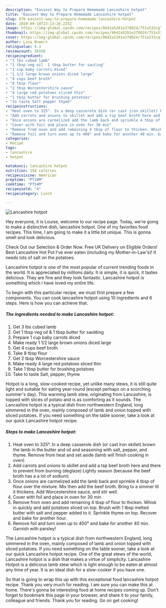 ```yaml
---
description: "Easiest Way to Prepare Homemade Lancashire hotpot"
title: "Easiest Way to Prepare Homemade Lancashire hotpot"
slug: 676-easiest-way-to-prepare-homemade-lancashire-hotpot
date: 2020-09-18T23:13:26.235Z
image: https://img-global.cpcdn.com/recipes/9642a5201e378024/751x532cq70/lancashire-hotpot-recipe-main-photo.jpg
thumbnail: https://img-global.cpcdn.com/recipes/9642a5201e378024/751x532cq70/lancashire-hotpot-recipe-main-photo.jpg
cover: https://img-global.cpcdn.com/recipes/9642a5201e378024/751x532cq70/lancashire-hotpot-recipe-main-photo.jpg
author: Lina Bowers
ratingvalue: 4.3
reviewcount: 36158
recipeingredient:
- "3 lbs cubed lamb"
- "1 tbsp veg oil  1 tbsp butter for sauting"
- "1 cup baby carrots diced"
- "1 1/2 large brown onions diced large"
- "4 cups beef broth"
- "8 tbsp flour"
- "2 tbsp Worcestershire sauce"
- "4 large red potatoes sliced thin"
- "1 tbsp butter for brushing potatoes"
- "to taste Salt pepper thyme"
recipeinstructions:
- "Heat oven to 325°. In a deep casserole dish (or cast iron skillet) brown the lamb in the butter and oil and seasoning with salt, pepper, and thyme. Remove from heat and set aside (lamb will finish cooking in oven)"
- "Add carrots and onions to skillet and add a tsp beef broth here and there to prevent from burning (deglaze) Lightly season (because the beef broth has a a lot of sodium)"
- "Once onions are carmelized add the lamb back and sprinkle 4 tbsp of flour over the mixture. Mix then add the beef broth. Bring to a simmer til it thickens. Add Worcestershire sauce, and stir well."
- "Cover with foil and place in oven for 30 min"
- "Remove from oven and add remaining 4 tbsp of flour to thicken. Whisk in quickly and add potatoes sliced on top. Brush with 1 tbsp melted butter with salt and pepper added to it. Sprinkle thyme on top. Recover and bake for another hour."
- "Remove foil and turn oven up to 400° and bake for another 40 min. Garnish with parsley!"
categories:
- Recipe
tags:
- lancashire
- hotpot

katakunci: lancashire hotpot 
nutrition: 158 calories
recipecuisine: American
preptime: "PT10M"
cooktime: "PT54M"
recipeyield: "4"
recipecategory: Lunch

---
```



![Lancashire hotpot](https://img-global.cpcdn.com/recipes/9642a5201e378024/751x532cq70/lancashire-hotpot-recipe-main-photo.jpg)

Hey everyone, it is Louise, welcome to our recipe page. Today, we're going to make a distinctive dish, lancashire hotpot. One of my favorites food recipes. This time, I am going to make it a little bit unique. This is gonna smell and look delicious.

Check Out our Selection &amp; Order Now. Free UK Delivery on Eligible Orders! Best Lancashire Hot Pot I&#39;ve ever eaten (including my Mother-in-Law&#39;s)! It needs lots of salt on the potatoes.

Lancashire hotpot is one of the most popular of current trending foods in the world. It is appreciated by millions daily. It is simple, it is quick, it tastes delicious. They are fine and they look fantastic. Lancashire hotpot is something which I have loved my entire life.


To begin with this particular recipe, we must first prepare a few components. You can cook lancashire hotpot using 10 ingredients and 6 steps. Here is how you can achieve that.

<!--inarticleads1-->

##### The ingredients needed to make Lancashire hotpot:

1. Get 3 lbs cubed lamb
1. Get 1 tbsp veg oil &amp; 1 tbsp butter for sautéing
1. Prepare 1 cup baby carrots diced
1. Make ready 1 1/2 large brown onions diced large
1. Get 4 cups beef broth
1. Take 8 tbsp flour
1. Get 2 tbsp Worcestershire sauce
1. Make ready 4 large red potatoes sliced thin
1. Take 1 tbsp butter for brushing potatoes
1. Take to taste Salt, pepper, thyme


Hotpot is a long, slow-cooked recipe, yet unlike many stews, it is still quite light and suitable for eating year-round (except perhaps on a scorching summer&#39;s day). This warming lamb stew, originating from Lancashire, is topped with slices of potato and is as comforting as it sounds. The Lancashire hotpot is a typical dish from northwestern England, long simmered in the oven, mainly composed of lamb and onion topped with sliced ​​potatoes. If you need something on the table sooner, take a look at our quick Lancashire hotpot recipe. 

<!--inarticleads2-->

##### Steps to make Lancashire hotpot:

1. Heat oven to 325°. In a deep casserole dish (or cast iron skillet) brown the lamb in the butter and oil and seasoning with salt, pepper, and thyme. Remove from heat and set aside (lamb will finish cooking in oven)
1. Add carrots and onions to skillet and add a tsp beef broth here and there to prevent from burning (deglaze) Lightly season (because the beef broth has a a lot of sodium)
1. Once onions are carmelized add the lamb back and sprinkle 4 tbsp of flour over the mixture. Mix then add the beef broth. Bring to a simmer til it thickens. Add Worcestershire sauce, and stir well.
1. Cover with foil and place in oven for 30 min
1. Remove from oven and add remaining 4 tbsp of flour to thicken. Whisk in quickly and add potatoes sliced on top. Brush with 1 tbsp melted butter with salt and pepper added to it. Sprinkle thyme on top. Recover and bake for another hour.
1. Remove foil and turn oven up to 400° and bake for another 40 min. Garnish with parsley!


The Lancashire hotpot is a typical dish from northwestern England, long simmered in the oven, mainly composed of lamb and onion topped with sliced ​​potatoes. If you need something on the table sooner, take a look at our quick Lancashire hotpot recipe. One of the great stews of the world, Lancashire hotpot is a dish that makes a virtue of simplicity. Lancashire Hotpot is a delicious lamb stew which is light enough to be eaten at almost any time of year. It is an ideal dish for a slow-cooker if you have one. 

So that is going to wrap this up with this exceptional food lancashire hotpot recipe. Thank you very much for reading. I am sure you can make this at home. There's gonna be interesting food at home recipes coming up. Don't forget to bookmark this page in your browser, and share it to your family, colleague and friends. Thank you for reading. Go on get cooking!
